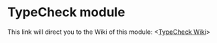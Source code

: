 # TypeCheck module

This link will direct you to the Wiki of this module: <[TypeCheck Wiki](https://github.com/EternalAbby/Dependency-Injection-Extravagant.luau/wiki/TypeCheck)>
